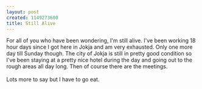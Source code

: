```yaml
--- 
layout: post
created: 1149273600
title: Still Alive
---
```

For all of you who have been wondering, I'm still alive. I've been working 18 hour days since I got here in Jokja and am very exhausted.  Only one more day till Sunday though.  The city of Jokja is still in pretty good condition so I've been staying at a pretty nice hotel during the day and going out to the rough areas all day long.  Then of course there are the meetings.  <br /><br />Lots more to say but I have to go eat.

